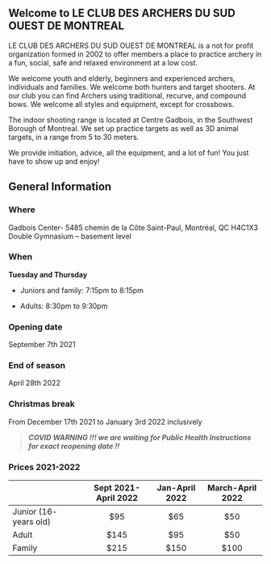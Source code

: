 ## Welcome to LE CLUB DES ARCHERS DU SUD OUEST DE MONTREAL

LE CLUB DES ARCHERS DU SUD OUEST DE MONTREAL is a not for profit organization formed in 2002 to offer members a place to practice archery in a fun, social, safe and relaxed environment at a low cost.

We welcome youth and elderly, beginners and experienced archers, individuals and families. We welcome both hunters and target shooters. At our club you can find Archers using traditional, recurve, and compound bows. We welcome all styles and equipment, except for crossbows.

The indoor shooting range is located at Centre Gadbois, in the Southwest Borough of Montreal. We set up practice targets as well as 3D animal targets, in a range from 5 to 30 meters.

We provide initiation, advice, all the equipment, and a lot of fun! You just have to show up and enjoy!

## General Information

### Where                                  
Gadbois Center- 5485 chemin de la Côte Saint-Paul, Montréal, QC H4C1X3
Double Gymnasium – basement level

### When 
**Tuesday and Thursday**

* Juniors and family: 7:15pm to 8:15pm

* Adults: 8:30pm to 9:30pm

### Opening date                
September 7th 2021

### End of season                       
April 28th 2022

### Christmas break        
From December 17th 2021 to January 3rd 2022 inclusively 

>**_COVID WARNING !!! we are waiting for Public Health Instructions for exact reopening date !!_**

### Prices 2021-2022

|              | Sept 2021-April 2022 | Jan-April 2022 |March-April 2022|
| :---         |     :---:            |         :---:  |:---:           |
| Junior (16- years old)   |  $95     | $65            |$50    |
| Adult                    | $145     | $95            |$50    |
| Family                   | $215     | $150           |$100   |



